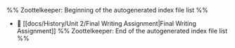 %% Zoottelkeeper: Beginning of the autogenerated index file list  %%
- 📄 [[docs/History/Unit 2/Final Writing Assignment|Final Writing Assignment]]
%% Zoottelkeeper: End of the autogenerated index file list  %%
